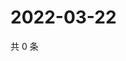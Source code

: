 # 2022-03-22

共 0 条

<!-- BEGIN WEIBO -->
<!-- 最后更新时间 Tue Mar 22 2022 09:04:32 GMT+0800 (China Standard Time) -->

<!-- END WEIBO -->
